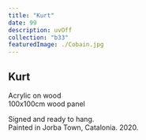 ```yaml
---
title: "Kurt"
date: 99
description: uvOff
collection: "b33"
featuredImage: ./Cobain.jpg
---
```


## Kurt

Acrylic on wood<br/>
100x100cm wood panel

Signed and ready to hang.<br/>
Painted in Jorba Town, Catalonia. 2020.